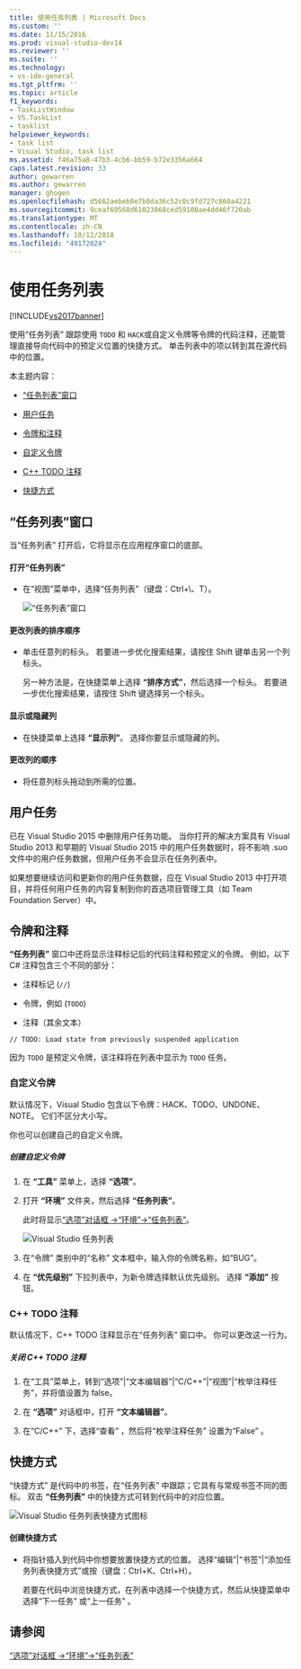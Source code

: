 ```yaml
---
title: 使用任务列表 | Microsoft Docs
ms.custom: ''
ms.date: 11/15/2016
ms.prod: visual-studio-dev14
ms.reviewer: ''
ms.suite: ''
ms.technology:
- vs-ide-general
ms.tgt_pltfrm: ''
ms.topic: article
f1_keywords:
- TaskListWindow
- VS.TaskList
- tasklist
helpviewer_keywords:
- task list
- Visual Studio, task list
ms.assetid: f46a75a8-47b3-4cb6-bb59-b72e3356a664
caps.latest.revision: 33
author: gewarren
ms.author: gewarren
manager: ghogen
ms.openlocfilehash: d5662aebeb0e7b8da36c52c0c9fd727c860a4221
ms.sourcegitcommit: 9ceaf69568d61023868ced59108ae4dd46f720ab
ms.translationtype: MT
ms.contentlocale: zh-CN
ms.lasthandoff: 10/12/2018
ms.locfileid: "49172024"
---
```

# <a name="using-the-task-list"></a>使用任务列表
[!INCLUDE[vs2017banner](../includes/vs2017banner.md)]

使用“任务列表”  跟踪使用 `TODO` 和 `HACK`或自定义令牌等令牌的代码注释，还能管理直接导向代码中的预定义位置的快捷方式。 单击列表中的项以转到其在源代码中的位置。  
  
 本主题内容：  
  
-   [“任务列表”窗口](../ide/using-the-task-list.md#taskListWindow)  
  
-   [用户任务](../ide/using-the-task-list.md#userTasks)  
  
-   [令牌和注释](../ide/using-the-task-list.md#tokensComments)  
  
-   [自定义令牌](../ide/using-the-task-list.md#customTokens)  
  
-   [C++ TODO 注释](../ide/using-the-task-list.md#cppComments)  
  
-   [快捷方式](../ide/using-the-task-list.md#shortcuts)  
  
##  <a name="taskListWindow"></a> “任务列表”窗口  
 当“任务列表”  打开后，它将显示在应用程序窗口的底部。  
  
#### <a name="to-open-the-task-list"></a>打开“任务列表”  
  
-   在“视图”菜单中，选择“任务列表”（键盘：Ctrl+\\、T）。  
  
     ![“任务列表”窗口](../ide/media/vs2015-task-list.png "vs2015_task_list")  
  
#### <a name="to-change-the-sort-order-of-the-list"></a>更改列表的排序顺序  
  
-   单击任意列的标头。 若要进一步优化搜索结果，请按住 Shift 键单击另一个列标头。  
  
     另一种方法是，在快捷菜单上选择 **“排序方式”**，然后选择一个标头。 若要进一步优化搜索结果，请按住 Shift 键选择另一个标头。  
  
#### <a name="to-show-or-hide-columns"></a>显示或隐藏列  
  
-   在快捷菜单上选择 **“显示列”**。 选择你要显示或隐藏的列。  
  
#### <a name="to-change-the-order-of-the-columns"></a>更改列的顺序  
  
-   将任意列标头拖动到所需的位置。  
  
##  <a name="userTasks"></a> 用户任务  
 已在 Visual Studio 2015 中删除用户任务功能。 当你打开的解决方案具有 Visual Studio 2013 和早期的 Visual Studio 2015 中的用户任务数据时，将不影响 .suo 文件中的用户任务数据，但用户任务不会显示在任务列表中。  
  
 如果想要继续访问和更新你的用户任务数据，应在 Visual Studio 2013 中打开项目，并将任何用户任务的内容复制到你的首选项目管理工具（如 Team Foundation Server）中。  
  
##  <a name="tokensComments"></a> 令牌和注释  
 **“任务列表”** 窗口中还将显示注释标记后的代码注释和预定义的令牌。 例如，以下 C# 注释包含三个不同的部分：  
  
-   注释标记 (`//`)  
  
-   令牌，例如 (`TODO`)  
  
-   注释（其余文本）  
  
```  
// TODO: Load state from previously suspended application  
```  
  
 因为 `TODO` 是预定义令牌，该注释将在列表中显示为 `TODO` 任务。  
  
###  <a name="customTokens"></a> 自定义令牌  
 默认情况下，Visual Studio 包含以下令牌：HACK、TODO、UNDONE、NOTE。 它们不区分大小写。  
  
 你也可以创建自己的自定义令牌。  
  
##### <a name="to-create-a-custom-token"></a>创建自定义令牌  
  
1.  在 **“工具”** 菜单上，选择 **“选项”**。  
  
2.  打开 **“环境”** 文件夹，然后选择 **“任务列表”**。  
  
     此时将显示[“选项”对话框 ->“环境”->“任务列表”](../ide/reference/task-list-environment-options-dialog-box.md)。  
  
     ![Visual Studio 任务列表](../ide/media/vs2015-task-list-options.png "vs2015_task_list_options")  
  
3.  在“令牌”  类别中的“名称”  文本框中，输入你的令牌名称，如“BUG”。  
  
4.  在 **“优先级别”** 下拉列表中，为新令牌选择默认优先级别。 选择 **“添加”** 按钮。  
  
###  <a name="cppComments"></a> C++ TODO 注释  
 默认情况下，C++ TODO 注释显示在“任务列表”  窗口中。 你可以更改这一行为。  
  
##### <a name="to-turn-off-c-todo-comments"></a>关闭 C++ TODO 注释  
  
1.  在“工具”菜单上，转到“选项”|“文本编辑器”|“C/C++”|“视图”|“枚举注释任务”，并将值设置为 false。  
  
2.  在 **“选项”** 对话框中，打开 **“文本编辑器”**。  
  
3.  在“C/C++” 下，选择“查看” ，然后将“枚举注释任务”  设置为“False” 。  
  
##  <a name="shortcuts"></a> 快捷方式  
 “快捷方式”  是代码中的书签，在“任务列表” 中跟踪；它具有与常规书签不同的图标。 双击 **“任务列表”** 中的快捷方式可转到代码中的对应位置。  
  
 ![Visual Studio 任务列表快捷方式图标](../ide/media/vs2015-task-list-bookmark.png "vs2015_task_list_bookmark")  
  
#### <a name="to-create-a-shortcut"></a>创建快捷方式  
  
-   将指针插入到代码中你想要放置快捷方式的位置。 选择“编辑”|“书签”|“添加任务列表快捷方式”或按（键盘：Ctrl+K、Ctrl+H）。  
  
     若要在代码中浏览快捷方式，在列表中选择一个快捷方式，然后从快捷菜单中选择“下一任务”  或“上一任务”  。  
  
## <a name="see-also"></a>请参阅  
 [“选项”对话框 ->“环境”->“任务列表”](../ide/reference/task-list-environment-options-dialog-box.md)



